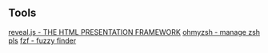 ## Tools

[reveal.js - THE HTML PRESENTATION FRAMEWORK](https://revealjs.com/)
[ohmyzsh - manage zsh](https://github.com/ohmyzsh/ohmyzsh)
[pls](https://github.com/dhruvkb/pls)
[fzf - fuzzy finder](https://github.com/junegunn/fzf)
